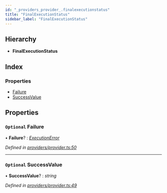 ```yaml
---
id: "_providers_provider_.finalexecutionstatus"
title: "FinalExecutionStatus"
sidebar_label: "FinalExecutionStatus"
---
```


## Hierarchy

* **FinalExecutionStatus**

## Index

### Properties

* [Failure](_providers_provider_.finalexecutionstatus.md#optional-failure)
* [SuccessValue](_providers_provider_.finalexecutionstatus.md#optional-successvalue)

## Properties

### `Optional` Failure

• **Failure**? : *[ExecutionError](_providers_provider_.executionerror.md)*

*Defined in [providers/provider.ts:50](https://github.com/nearprotocol/nearlib/blob/b8cdef5/src.ts/providers/provider.ts#L50)*

___

### `Optional` SuccessValue

• **SuccessValue**? : *string*

*Defined in [providers/provider.ts:49](https://github.com/nearprotocol/nearlib/blob/b8cdef5/src.ts/providers/provider.ts#L49)*
